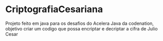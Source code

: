 # CriptografiaCesariana
Projeto feito em java para os desafios do Acelera Java da codenation, objetivo criar um codigo que possa encriptar e decriptar a cifra de Julio Cesar 
